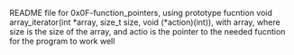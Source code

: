 README file for 0x0F-function_pointers, using prototype fucntion void array_iterator(int *array, size_t size, void (*action)(int)), with array, where size is the size of the array, and actio is the pointer to the needed fucntion for the program to work well
